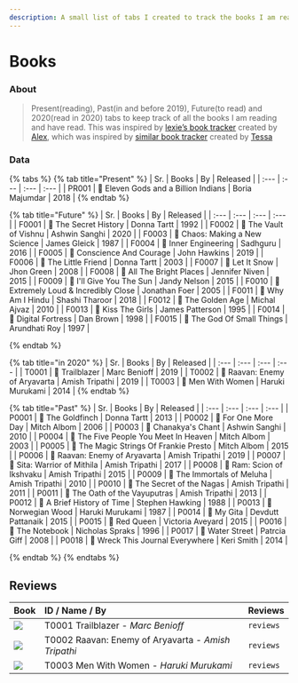 ```yaml
---
description: A small list of tabs I created to track the books I am reading.
---
```


# Books

### About

> Present\(reading\), Past\(in and before 2019\), Future\(to read\) and 2020\(read in 2020\) tabs to keep track of all the books I am reading and have read. This was inspired by [lexie’s book tracker](https://books.alexwlchan.net/) created by [Alex](https://alexwlchan.net/), which was inspired by [similar book tracker](http://tessa-books.glitch.me/) created by [Tessa](https://twitter.com/tessthornton)

### Data

{% tabs %}
{% tab title="Present" %}
| Sr. | Books | By | Released |
| :--- | :--- | :--- | :--- |
| PR001 | 📖 Eleven Gods and a Billion Indians | Boria Majumdar | 2018 |
{% endtab %}

{% tab title="Future" %}
| Sr. | Books | By | Released |
| :--- | :--- | :--- | :--- |
| F0001 | 📖 The Secret History | Donna Tartt | 1992 |
| F0002 | 📖 The Vault of Vishnu | Ashwin Sanghi | 2020 |
| F0003 | 📖 Chaos: Making a New Science | James Gleick | 1987 |
| F0004 | 📖 Inner Engineering | Sadhguru | 2016 |
| F0005 | 📖 Conscience And Courage | John Hawkins | 2019 |
| F0006 | 📖 The Little Friend | Donna Tartt | 2003 |
| F0007 | 📖 Let It Snow | Jhon Green | 2008 |
| F0008 | 📖 All The Bright Places | Jennifer Niven | 2015 |
| F0009 | 📖 I'll Give You The Sun | Jandy Nelson | 2015 |
| F0010 | 📖 Extremely Loud & Incredibly Close | Jonathan Foer | 2005 |
| F0011 | 📖 Why Am I Hindu | Shashi Tharoor | 2018 |
| F0012 | 📖 The Golden Age | Michal Ajvaz | 2010 |
| F0013 | 📖 Kiss The Girls | James Patterson | 1995 |
| F0014 | 📖 Digital Fortress | Dan Brown | 1998 |
| F0015 | 📖 The God Of Small Things | Arundhati Roy | 1997 |

{% endtab %}

{% tab title="in 2020" %}
| Sr. | Books | By | Released |
| :--- | :--- | :--- | :--- |
| T0001 | 📖 Trailblazer | Marc Benioff | 2019 |
| T0002 | 📖 Raavan: Enemy of Aryavarta | Amish Tripathi | 2019 |
| T0003 | 📖 Men With Women | Haruki Murukami | 2014 |
{% endtab %}

{% tab title="Past" %}
| Sr. | Books | By | Released |
| :--- | :--- | :--- | :--- |
| P0001 | 📖 The Goldfinch | Donna Tartt | 2013 |
| P0002 | 📖 For One More Day | Mitch Albom | 2006 |
| P0003 | 📖 Chanakya's Chant | Ashwin Sanghi | 2010 |
| P0004 | 📖 The Five People You Meet In Heaven | Mitch Albom | 2003 |
| P0005 | 📖 The Magic Strings Of Frankie Presto | Mitch Albom | 2015 |
| P0006 | 📖 Raavan: Enemy of Aryavarta | Amish Tripathi | 2019 |
| P0007 | 📖 Sita: Warrior of Mithila | Amish Tripathi | 2017 |
| P0008 | 📖 Ram: Scion of Ikshvaku | Amish Tripathi | 2015 |
| P0009 | 📖 The Immortals of Meluha | Amish Tripathi | 2010 |
| P0010 | 📖 The Secret of the Nagas | Amish Tripathi | 2011 |
| P0011 | 📖 The Oath of the Vayuputras | Amish Tripathi | 2013 |
| P0012 | 📖 A Brief History of Time | Stephen Hawking | 1988 |
| P0013 | 📖 Norwegian Wood | Haruki Murukami | 1987 |
| P0014 | 📖 My Gita | Devdutt Pattanaik | 2015 |
| P0015 | 📖 Red Queen | Victoria Aveyard | 2015 |
| P0016 | 📖 The Notebook | Nicholas Spraks | 1996 |
| P0017 | 📖 Water Street | Patrcia  Giff | 2008 |
| P0018 | 📖 Wreck This Journal Everywhere | Keri Smith | 2014 |

{% endtab %}
{% endtabs %}

## Reviews

| Book | ID / Name / By | Reviews |
| :--- | :--- | :--- |
| ![](https://images1.penguinrandomhouse.com/cover/9781984825193) | T0001   Trailblazer   - _Marc Benioff_ | `reviews` |
| ![](https://images-na.ssl-images-amazon.com/images/I/51hnUhkqpOL.jpg) | T0002   Raavan: Enemy   of Aryavarta    - _Amish Tripathi_ | `reviews` |
| ![](https://images-na.ssl-images-amazon.com/images/I/41gvt%2BSNErL._SX322_BO1,204,203,200_.jpg) | T0003   Men With    Women    - _Haruki Murukami_ | `reviews` |

